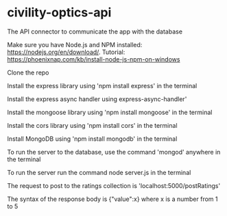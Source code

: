 # civility-optics-api
The API connector to communicate the app with the database

Make sure you have Node.js and NPM installed: https://nodejs.org/en/download/. Tutorial: https://phoenixnap.com/kb/install-node-js-npm-on-windows

Clone the repo

Install the express library using 'npm install express' in the terminal

Install the express async handler using express-async-handler'

Install the mongoose library using 'npm install mongoose' in the terminal

Install the cors library using 'npm install cors' in the terminal

Install MongoDB using 'npm install mongodb' in the terminal

To run the server to the database, use the command 'mongod' anywhere in the terminal

To run the server run the command node server.js in the terminal

The request to post to the ratings collection is 'localhost:5000/postRatings'

The syntax of the response body is {"value":x} where x is a number from 1 to 5
